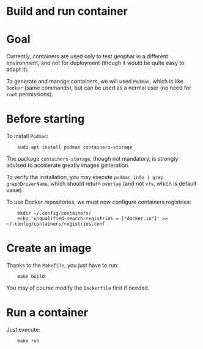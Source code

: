 Build and run container
=======================

# Goal
Currently, containers are used only to test geophar in a different environment, and not for deployment (though it would be quite easy to adapt it).

To generate and manage containers, we will used `Podman`, which is like `Docker` (same commands), 
but can be used as a normal user (no need for `root` permissions).

# Before starting

To install `Podman`:
```
    sudo apt install podman containers-storage
```

The package `containers-storage`, though not mandatory, is strongly advised to accelerate greatly images generation.

To verify the installation, you may execute `podman info | grep graphDriverName`, which should return `overlay` (and not `vfs`, which is default value).

To use Docker repositories, we must now configure containers registries:

```
    mkdir ~/.config/containers/
    echo 'unqualified-search-registries = ["docker.io"]' >> ~/.config/containers/registries.conf
```

# Create an image

Thanks to the `Makefile`, you just have to run:

```
    make build
```

You may of course modify the `Dockerfile` first if needed.


# Run a container

Just execute:

```
    make run
```


